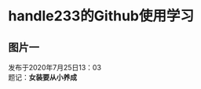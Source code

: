 handle233的Github使用学习  
=========================  
图片一  
------
发布于2020年7月25日13：03  
题记：**女装要从小养成**  
